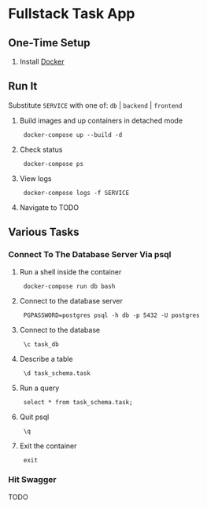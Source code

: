 # Fullstack Task App

## One-Time Setup

1. Install [Docker](https://docs.docker.com/get-docker/)

## Run It

Substitute `SERVICE` with one of: `db` | `backend` | `frontend`

1. Build images and up containers in detached mode

        docker-compose up --build -d

1. Check status

        docker-compose ps

1. View logs

        docker-compose logs -f SERVICE

1. Navigate to TODO

## Various Tasks

### Connect To The Database Server Via psql

1. Run a shell inside the container

        docker-compose run db bash

1. Connect to the database server

        PGPASSWORD=postgres psql -h db -p 5432 -U postgres

1. Connect to the database

        \c task_db

1. Describe a table

        \d task_schema.task

1. Run a query

        select * from task_schema.task;

1. Quit psql

        \q

1. Exit the container

        exit

### Hit Swagger

TODO
